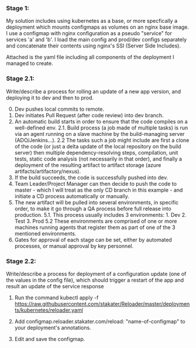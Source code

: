 ### Stage 1:
My solution includes using kubernetes as a base, or more specfically a deployment which mounts configmaps as volumes on an nginx base image.
I use a configmap with nginx configuration as a pseudo "service" for services 'a' and 'b'.
I load the main config and prod/dev configs separately and concatenate their contents using nginx's SSI (Server Side Includes).

Attached is the yaml file including all components of the deployment I managed to create.

### Stage 2.1:
Write/describe a process for rolling an update of a new app version, and deploying it to dev and then to prod.

0. Dev pushes local commits to remote.
1. Dev initiates Pull Request (after code review) into dev branch.
2. An automatic build starts in order to ensure that the code compiles on a well-defined env.
	2.1. Build process (a job made of multiple tasks) is run via an agent running on a slave machine by the build-managing server (ADO/Jenkins...).
	2.2 The tasks such a job might include are first a clone of the code (or just a delta update of the local repository on the build server) then multiple dependency-resolving steps, compilation, unit tests, static code analysis (not necessarily in that order), and finally a deployment of the resulting artifact to artifact storage (azure artifacts/artifactory/nexus).
3. If the build succeeds, the code is successfully pushed into dev.
4. Team Leader/Project Manager can then decide to push the code to master - which I will treat as the only CD branch in this example - and initiate a CD process automatically or manually.
5. The new artifact will be pulled into several environments, in specific order, to make it go through a QA process before full release into production.
	5.1. This process usually includes 3 environments:
		1. Dev
		2. Test
		3. Prod
	5.2 These environments are comprised of one or more machines running agents that register them as part of one of the 3 mentioned environments.
6. Gates for approval of each stage can be set, either by automated processes, or manual approval by key personnel.






### Stage 2.2:
Write/describe a process for deployment of a configuration update (one of the values in the config file), which should trigger a restart of the app and result an update of the service response

1. Run the command
kubectl apply -f https://raw.githubusercontent.com/stakater/Reloader/master/deployments/kubernetes/reloader.yaml
2. Add configmap.reloader.stakater.com/reload: "name-of-configmap" to your deployment's annotations.

3. Edit and save the configmap.
